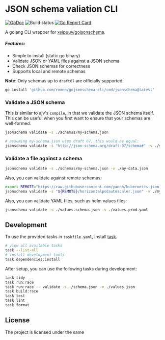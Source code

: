 # JSON schema valiation CLI

[![GoDoc](https://godoc.org/github.com/romnn/gojsonschema-cli?status.svg)](https://godoc.org/github.com/romnn/gojsonschema-cli)
![Build status](https://github.com/romnn/gojsonschema-cli/actions/workflows/build.yaml/badge.svg)
[![Go Report Card](https://goreportcard.com/badge/github.com/romnn/gojsonschema-cli)](https://goreportcard.com/report/github.com/romnn/gojsonschema-cli)

A golang CLI wrapper for [xeipuuv/gojsonschema](https://github.com/xeipuuv/gojsonschema).

##### Features:

- Simple to install (static go binary)
- Validate JSON or YAML files against a JSON schema
- Check JSON schemas for correctness
- Supports local and remote schemas

**Note**: Only schemas up to `draft07` are officially supported.

```bash
go install 'github.com/romnn/gojsonschema-cli/cmd/jsonschema@latest'
```

### Validate a JSON schema

This is similar to ajv's `compile`, in that we validate the JSON schema itself.
This can be useful when you first want to ensure that your schemas are well-formed.

```bash
jsonschema validate -s ./schemas/my-schema.json

# assuming my-schema.json uses draft 07, this would be equal:
jsonschema validate -s "http://json-schema.org/draft-07/schema#" -v ./schemas/my-schema.json
```

### Validate a file against a schema

```bash
jsonschema validate -s ./schemas/my-schema.json -v ./my-data.json
```

Also, you can validate against remote schemas:

```bash
export REMOTE="https://raw.githubusercontent.com/yannh/kubernetes-json-schema/master/master-standalone-strict"
jsonschema validate -s "${REMOTE}/horizontalpodautoscaler.json" -v ./my-autoscaler.json
```

Also, you can validate YAML files, such as helm values files:

```bash
jsonschema validate -s ./values.schema.json -v ./values.prod.yaml
```

## Development

To use the provided tasks in `taskfile.yaml`, install [task](https://taskfile.dev/).

```bash
# view all available tasks
task --list-all
# install development tools
task dependencies:install
```

After setup, you can use the following tasks during development:

```bash
task tidy
task run:race
task run:race -- validate -s ./schema.json -v ./values.json
task build:race
task test
task lint
task format
```

## License

The project is licensed under the same
